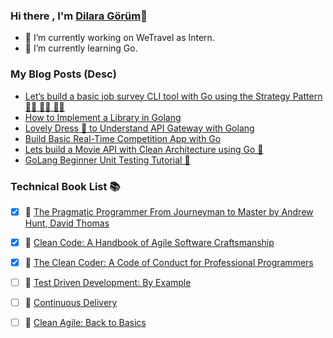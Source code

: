 ### Hi there , I'm [Dilara Görüm](https://www.linkedin.com/in/dilara-g%C3%B6r%C3%BCm-680209141/)👋

- 🔭 I’m currently working on WeTravel as Intern.
- 🌱 I’m currently learning Go.

### My Blog Posts (Desc)
- [Let’s build a basic job survey CLI tool with Go using the Strategy Pattern 👩‍🚀 👩‍🔬 👩‍💻](https://medium.com/@dilaragorum/lets-build-a-basic-job-survey-cli-tool-with-go-using-the-strategy-pattern-17632ea52d2b)
- [How to Implement a Library in Golang](https://medium.com/better-programming/how-to-implement-a-shared-library-in-golang-eeaf466de9fd)
- [Lovely Dress 👗 to Understand API Gateway with Golang](https://medium.com/@dilaragorum/lovely-dress-to-understand-api-gateway-with-golang-660effb560a1)
- [Build Basic Real-Time Competition App with Go](https://medium.com/@dilaragorum/build-basic-real-time-competition-app-with-go-96c2ca0d35bf)
- [Lets build a Movie API with Clean Architecture using Go 🚀](https://medium.com/@dilaragorum/lets-build-a-movie-api-with-clean-architecture-ef1f555b563d)
- [GoLang Beginner Unit Testing Tutorial 🚀](https://medium.com/@dilaragorum/golang-beginner-unit-testing-tutorial-98d700d40679)

<!--
**dilaragorum/dilaragorum** is a ✨ _special_ ✨ repository because its `README.md` (this file) appears on your GitHub profile.

Here are some ideas to get you started:

 ...

- 👯 I’m looking to collaborate on ...
- 🤔 I’m looking for help with ...
- 💬 Ask me about ...
- 📫 How to reach me: ...
- 😄 Pronouns: ...
- ⚡ Fun fact: ...
-->

### Technical Book List 📚 
- [x] 📖 [The Pragmatic Programmer From Journeyman to Master by Andrew Hunt, David Thomas](https://www.amazon.com.tr/Pragmatic-Programmer-Andrew-Hunt/dp/020161622X)
- [x] 📖 [Clean Code: A Handbook of Agile Software Craftsmanship](https://www.amazon.com.tr/Clean-Code-Handbook-Software-Craftsmanship/dp/0132350882)
- [x] 📖 [The Clean Coder: A Code of Conduct for Professional Programmers](https://www.amazon.com/Clean-Coder-Conduct-Professional-Programmers/dp/0137081073)
- [ ] 📖 [Test Driven Development: By Example](https://www.amazon.com/Test-Driven-Development-Kent-Beck/dp/0321146530) 
- [ ] 📖 [Continuous Delivery](https://www.amazon.com/Continuous-Delivery-Deployment-Automation-Addison-Wesley/dp/0321601912)
- [ ] 📖 [Clean Agile: Back to Basics](https://www.amazon.com/Clean-Agile-Basics-Robert-Martin/dp/0135781868)

